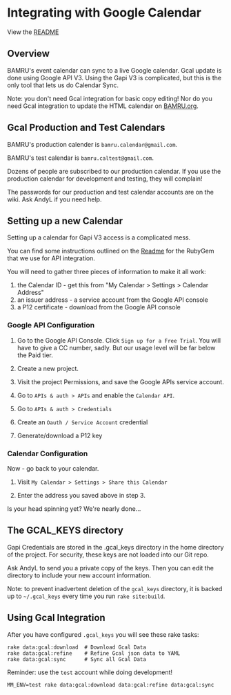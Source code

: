 # Integrating with Google Calendar

View the [README](../README.md)

## Overview

BAMRU's event calendar can sync to a live Google calendar.  Gcal update is done
using Google API V3.  Using the Gapi V3 is complicated, but this is the only
tool that lets us do Calendar Sync.

Note: you don't need Gcal integration for basic copy editing!  Nor do you need
Gcal integration to update the HTML calendar on
[BAMRU.org](http://bamru.org/calendar).

## Gcal Production and Test Calendars

BAMRU's production calender is `bamru.calendar@gmail.com`.

BAMRU's test calendar is `bamru.caltest@gmail.com`.

Dozens of people are subscribed to our production calendar.  If you use the
production calendar for development and testing, they will complain!

The passwords for our production and test calendar accounts are on the wiki.
Ask AndyL if you need help.

## Setting up a new Calendar

Setting up a calendar for Gapi V3 access is a complicated mess.

You can find some instructions outlined on the
[Readme](https://github.com/google/google-api-ruby-client) for the RubyGem
that we use for API integration.

You will need to gather three pieces of information to make it all work:
1. the Calendar ID - get this from "My Calendar > Settings > Calendar Address"
2. an issuer address - a service account from the Google API console
3. a P12 certificate - download from the Google API console

### Google API Configuration

1) Go to the Google API Console.  Click `Sign up for a Free Trial`.
You will have to give a CC number, sadly.  But our usage level will be far
below the Paid tier.

2) Create a new project.

3) Visit the project Permissions, and save the Google APIs service account.

4) Go to `APIs & auth > APIs` and enable the `Calendar API`.

5) Go to `APIs & auth > Credentials`

6) Create an `Oauth / Service Account` credential

7) Generate/download a P12 key

### Calendar Configuration

Now - go back to your calendar.

1) Visit `My Calendar > Settings > Share this Calendar`

2) Enter the address you saved above in step 3.

Is your head spinning yet?  We're nearly done...

## The GCAL_KEYS directory

Gapi Credentials are stored in the .gcal_keys directory in the home directory
of the project.  For security, these keys are not loaded into our Git repo.

Ask AndyL to send you a private copy of the keys.  Then you can edit the
directory to include your new account information.

Note: to prevent inadvertent deletion of the `gcal_keys` directory, it is backed
up to `~/.gcal_keys` every time you run `rake site:build`.

## Using Gcal Integration

After you have configured `.gcal_keys` you will see these rake tasks:

    rake data:gcal:download  # Download Gcal Data
    rake data:gcal:refine    # Refine Gcal json data to YAML
    rake data:gcal:sync      # Sync all Gcal Data

Reminder: use the `test` account while doing development!

    MM_ENV=test rake data:gcal:download data:gcal:refine data:gcal:sync
